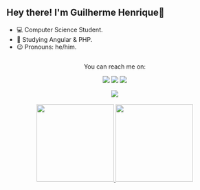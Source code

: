 
## Hey there! I'm Guilherme Henrique👋

- 💻 Computer Science Student.
- 📝 Studying Angular & PHP.
- 😉 Pronouns: he/him.

##

<div align="center">
  <p> You can reach me on: </p>
  
 <a href="https://www.discordapp.com/users/346346615726014467" target="_blank"><img src="https://img.shields.io/badge/Discord-7289DA?style=for-the-badge&logo=discord&logoColor=white" target="_blank"></a> 
  <a href = "mailto:guiihenry.work@gmail.com"><img src="https://img.shields.io/badge/-Gmail-%23333?style=for-the-badge&logo=gmail&logoColor=white" target="_blank"></a>
  <a href="https://www.linkedin.com/in/guilherme-henrique-l" target="_blank"><img src="https://img.shields.io/badge/-LinkedIn-%230077B5?style=for-the-badge&logo=linkedin&logoColor=white" target="_blank"></a> 
</div>

<div align="center">
  <img src="https://komarev.com/ghpvc/?username=euguiihenry&style=flat">
</div>

<br>

<div align="center">
  <a href="https://github.com/euguiihenry">
  <img height="180em" src="https://github-readme-stats.vercel.app/api?username=euguiihenry&show_icons=true&theme=dracula&include_all_commits=true&count_private=true"/>
  <img height="180em" src="https://github-readme-stats.vercel.app/api/top-langs/?username=euguiihenry&layout=compact&theme=dracula"> 
</div>
 
 <!--
 ##
 
 ![Snake animation](https://github.com/rafaballerini/rafaballerini/blob/output/github-contribution-grid-snake.svg)
-->
